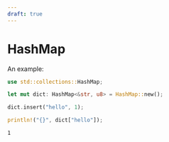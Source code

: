 ```yaml
---
draft: true
---
```


# HashMap

An example:

```rust
use std::collections::HashMap;

let mut dict: HashMap<&str, u8> = HashMap::new();

dict.insert("hello", 1);

println!("{}", dict["hello"]);
```

```output
1
```
